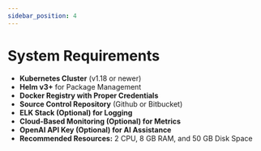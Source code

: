 ```yaml
---
sidebar_position: 4
---
```


# System Requirements

- **Kubernetes Cluster** (v1.18 or newer)
- **Helm v3+** for Package Management
- **Docker Registry with Proper Credentials**
- **Source Control Repository** (Github or Bitbucket)
- **ELK Stack (Optional) for Logging**
- **Cloud-Based Monitoring (Optional) for Metrics**
- **OpenAI API Key (Optional) for AI Assistance**
- **Recommended Resources:** 2 CPU, 8 GB RAM, and 50 GB Disk Space
